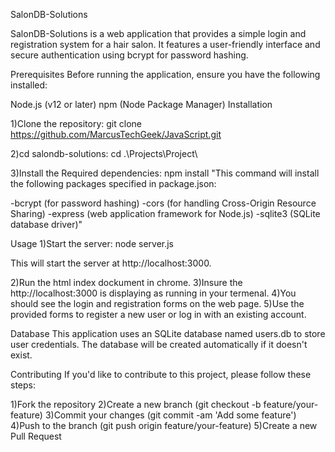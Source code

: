 SalonDB-Solutions

SalonDB-Solutions is a web application that provides a simple login and registration system for a hair salon. It features a user-friendly interface and secure authentication using bcrypt for password hashing.

Prerequisites
Before running the application, ensure you have the following installed:

Node.js (v12 or later)
npm (Node Package Manager)
Installation

1)Clone the repository: git clone https://github.com/MarcusTechGeek/JavaScript.git

2)cd salondb-solutions:  cd .\Projects\Project\

3)Install the Required dependencies: npm install
"This command will install the following packages specified in package.json:

-bcrypt (for password hashing)
-cors (for handling Cross-Origin Resource Sharing)
-express (web application framework for Node.js)
-sqlite3 (SQLite database driver)"

Usage
1)Start the server: node server.js

This will start the server at http://localhost:3000.

2)Run the html index dockument in chrome.
3)Insure the  http://localhost:3000 is displaying as running in your termenal.
4)You should see the login and registration forms on the web page.
5)Use the provided forms to register a new user or log in with an existing account.

Database
This application uses an SQLite database named users.db to store user credentials. The database will be created automatically if it doesn't exist.

Contributing
If you'd like to contribute to this project, please follow these steps:

1)Fork the repository
2)Create a new branch (git checkout -b feature/your-feature)
3)Commit your changes (git commit -am 'Add some feature')
4)Push to the branch (git push origin feature/your-feature)
5)Create a new Pull Request
